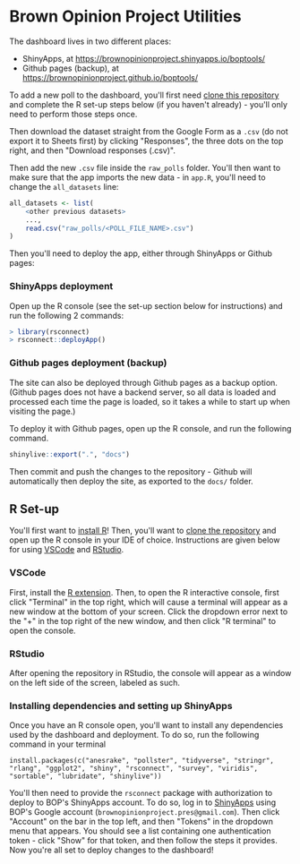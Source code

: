 # Brown Opinion Project Utilities

The dashboard lives in two different places:
* ShinyApps, at https://brownopinionproject.shinyapps.io/boptools/
* Github pages (backup), at https://brownopinionproject.github.io/boptools/

To add a new poll to the dashboard, you'll first need [clone this repository](https://docs.github.com/en/repositories/creating-and-managing-repositories/cloning-a-repository) and complete the R set-up steps below (if you haven't already) - you'll only need to perform those steps once. 

Then download the dataset straight from the Google Form as a `.csv` (do not export it to Sheets first) by clicking "Responses", the three dots on the top right, and then "Download responses (.csv)". 

Then add the new `.csv` file inside the `raw_polls` folder. You'll then want to make sure that the app imports the new data - in `app.R`, you'll need to change the `all_datasets` line:
```r
all_datasets <- list(
    <other previous datasets>
    ..., 
    read.csv("raw_polls/<POLL_FILE_NAME>.csv")
)
```

Then you'll need to deploy the app, either through ShinyApps or Github pages:

### ShinyApps deployment
Open up the R console (see the set-up section below for instructions) and run the following 2 commands:
```r
> library(rsconnect)
> rsconnect::deployApp()
```

### Github pages deployment (backup)
The site can also be deployed through Github pages as a backup option. (Github pages does not have a backend server, so all data is loaded and processed each time the page is loaded, so it takes a while to start up when visiting the page.)

To deploy it with Github pages, open up the R console, and run the following command.
```r
shinylive::export(".", "docs")
```

Then commit and push the changes to the repository - Github will automatically then deploy the site, as exported to the `docs/` folder.

## R Set-up

You'll first want to [install R](https://cran.rstudio.com/)! Then, you'll want to [clone the repository](https://docs.github.com/en/repositories/creating-and-managing-repositories/cloning-a-repository) and open up the R console in your IDE of choice. Instructions are given below for using [VSCode](https://code.visualstudio.com/) and [RStudio](https://posit.co/download/rstudio-desktop/).

### VSCode

First, install the [R extension](https://marketplace.visualstudio.com/items?itemName=REditorSupport.r). Then, to open the R interactive console, first click "Terminal" in the top right, which will cause a terminal will appear as a new window at the bottom of your screen. Click the dropdown error next to the "+" in the top right of the new window, and then click "R terminal" to open the console.

### RStudio

After opening the repository in RStudio, the console will appear as a window on the left side of the screen, labeled as such.

### Installing dependencies and setting up ShinyApps

Once you have an R console open, you'll want to install any dependencies used by the dashboard and deployment. To do so, run the following command in your terminal
```
install.packages(c("anesrake", "pollster", "tidyverse", "stringr", "rlang", "ggplot2", "shiny", "rsconnect", "survey", "viridis", "sortable", "lubridate", "shinylive"))
```

You'll then need to provide the `rsconnect` package with authorization to deploy to BOP's ShinyApps account. To do so, log in to [ShinyApps](https://www.shinyapps.io/) using BOP's Google account (`brownopinionproject.pres@gmail.com`). Then click "Account" on the bar in the top left, and then "Tokens" in the dropdown menu that appears. You should see a list containing one authentication token - click "Show" for that token, and then follow the steps it provides. Now you're all set to deploy changes to the dashboard!